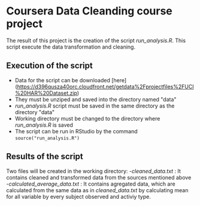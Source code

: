 # Coursera Data Cleanding course project


The result of this project is the creation of the script *run_analysis.R*. This script execute the data transformation and cleaning. 

## Execution of the script
- Data for the script can be downloaded [here] (https://d396qusza40orc.cloudfront.net/getdata%2Fprojectfiles%2FUCI%20HAR%20Dataset.zip)
- They must be unziped and saved into the directory named "data"
- *run_analysis.R* script must be saved in the same directory as the directory "data"
- Working directory must be changed to the directory  where *run_analysis.R* is saved
- The script can be run in RStudio by the command `source("run_analysis.R")`

## Results of the script
Two files will be created in the working directory:
-*cleaned_data.txt* : It contains cleaned and transformed data from the sources mentioned above
-*calculated_average_data.txt* : It contains agregated data, which are calculated from the same data as in *cleaned_data.txt* by calculating mean for all variable by every subject observed and activiy type.


